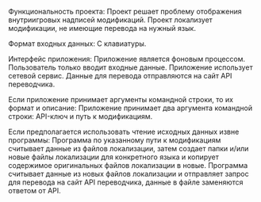 Функциональность проекта:
    Проект решает проблему отображения внутриигровых надписей модификаций.
    Проект локализует модификации, не имеющие перевода на нужный язык.

Формат входных данных:
    С клавиатуры.

Интерфейс приложения:
    Приложение является фоновым процессом. Пользователь только вводит входные данные.
    Приложение использует сетевой сервис. Данные для перевода отправляются на сайт API переводчика.

Если приложение принимает аргументы командной строки, то их формат и описание:
    Приложение принимает два аргумента командной строки: API-ключ и путь к модификациям.

Если предполагается использовать чтение исходных данных извне программы:
    Программа по указанному пути к модификациям считывает данные из файлов локализации, затем создает папки и/или новые файлы локализации для конкретного языка и копирует содержимое оригинальных файлов локализации в новые.
    Программа считывает данные из новых файлов локализации и отправляет запрос для перевода на сайт API переводчика, данные в файле заменяются ответом от API.